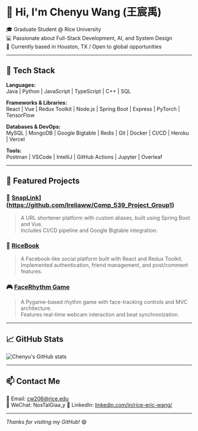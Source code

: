 # 👋 Hi, I'm Chenyu Wang (王宸禹)

🎓 Graduate Student @ Rice University  
💻 Passionate about Full-Stack Development, AI, and System Design  
📍 Currently based in Houston, TX / Open to global opportunities

---

## 🔧 Tech Stack

**Languages:**  
Java | Python | JavaScript | TypeScript | C++ | SQL  

**Frameworks & Libraries:**  
React | Vue | Redux Toolkit | Node.js | Spring Boot | Express | PyTorch | TensorFlow

**Databases & DevOps:**  
MySQL | MongoDB | Google Bigtable | Redis | Git | Docker | CI/CD | Heroku | Vercel

**Tools:**  
Postman | VSCode | IntelliJ | GitHub Actions | Jupyter | Overleaf  

---

## 🌟 Featured Projects

### 🔗 [SnapLink](https://github.com/Ireliaww/SnapLink)](https://github.com/Ireliaww/Comp_539_Project_Group1)
> A URL shortener platform with custom aliases, built using Spring Boot and Vue.  
> Includes CI/CD pipeline and Google Bigtable integration.

### 📘 [RiceBook](https://github.com/Ireliaww/RiceBook)  
> A Facebook-like social platform built with React and Redux Toolkit.  
> Implemented authentication, friend management, and post/comment features.

### 🎮 [FaceRhythm Game](https://github.com/Ireliaww/FaceRhythm)  
> A Pygame-based rhythm game with face-tracking controls and MVC architecture.  
> Features real-time webcam interaction and beat synchronization.

---

## 📈 GitHub Stats

![Chenyu's GitHub stats](https://github-readme-stats.vercel.app/api?username=Ireliaww&show_icons=true&theme=default)

---

## 📫 Contact Me

📮 Email: cw206@rice.edu  
📱 WeChat:  NosTalGiaa_y
🔗 LinkedIn: [linkedin.com/in/rice-eric-wang/](https://www.linkedin.com/in/rice-eric-wang/)

---

_Thanks for visiting my GitHub!_ 😄
